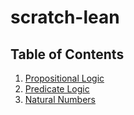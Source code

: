 # scratch-lean

## Table of Contents
1. [Propositional Logic](ScratchLean/PropositionalLogic.lean)
1. [Predicate Logic](ScratchLean/PredicateLogic.lean)
1. [Natural Numbers](ScratchLean/NaturalNumbers.lean)
